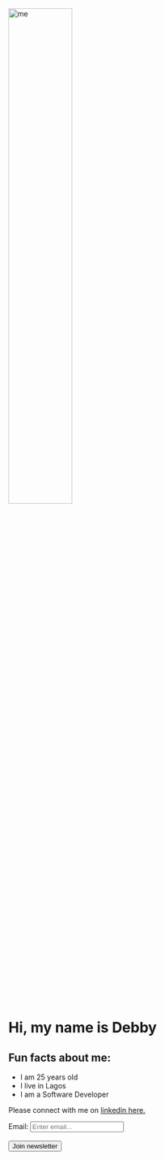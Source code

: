 <!DOCTYPE html>
<html lang="en">
<head>
    <meta charset="UTF-8">
    <meta name="viewport" content="width=device-width, initial-scale=1.0">
    <title>Akiyade Deborah</title>
    <!-- <link rel="stylesheet" href="myprofile.css">
    <link rel="stylesheet" href=""> -->
</head>
<body>
    <img src="OXXCE8712.JPG" width="50%" alt="me"/>
<h1>Hi, my name is Debby</h1>
<h2>Fun facts about me:</h2>
    <ul>
        <li>I am 25 years old</li>
        <li>I live in Lagos</li>
        <li>I am a Software Developer </li>
    </ul>
<p>Please connect with me on <a href="http://linkedin.com/in/deborah-akiyade-108a92262" target="_blank">linkedin here.</a>
</p>

<forms>
     <label for="email">Email:
    <input type="email" id="email" placeholder="Enter email...">
</label><br><br>
    <button>Join newsletter</button>
</forms>
<!-- 
    <sript src="myprofile.js"></sript> -->
</body>
</html>
